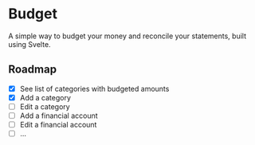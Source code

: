 # Budget

A simple way to budget your money and reconcile your statements, built using Svelte.

## Roadmap

- [x] See list of categories with budgeted amounts
- [x] Add a category
- [ ] Edit a category
- [ ] Add a financial account
- [ ] Edit a financial account
- [ ] ...
